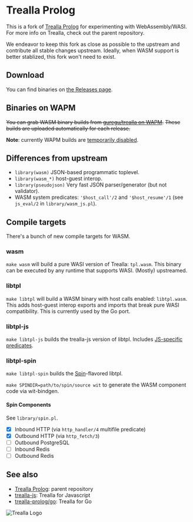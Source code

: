 # Trealla Prolog

This is a fork of [Trealla Prolog](https://github.com/trealla-prolog/trealla) for experimenting with WebAssembly/WASI.
For more info on Trealla, check out the parent repository.

We endeavor to keep this fork as close as possible to the upstream and contribute all stable changes upstream.
Ideally, when WASM support is better stablized, this fork won't need to exist.

## Download

You can find binaries on [the Releases page](https://github.com/guregu/trealla/releases).

## Binaries on WAPM
~~You can grab WASM binary builds from [guregu/trealla on WAPM](https://wapm.io/guregu/trealla).~~
~~These builds are uploaded automatically for each release.~~

**Note**: currently WAPM builds are [temporarily disabled](https://github.com/guregu/trealla/issues/11).

## Differences from upstream
- `library(wasm)` JSON-based programmatic toplevel.
- `library(wasm_*)` host-guest interop.
- `library(pseudojson)` Very fast JSON parser/generator (but not validator).
- WASM system predicates: `'$host_call'/2` and `'$host_resume'/1` (see `js_eval/2` in `library/wasm_js.pl`).

## Compile targets

There's a bunch of new compile targets for WASM.

### wasm

`make wasm` will build a pure WASI version of Trealla: `tpl.wasm`. This binary can be executed by any runtime that supports WASI. (Mostly) upstreamed.

### libtpl

`make libtpl` will build a WASM binary with host calls enabled: `libtpl.wasm`. This adds host-guest interop exports and imports that break pure WASI compatibility. This is currently used by the Go port.

### libtpl-js

`make libtpl-js` builds the trealla-js version of libtpl. Includes [JS-specific predicates](https://github.com/guregu/trealla-js#predicate-reference).

### libtpl-spin

`make libtpl-spin` builds the [Spin](https://github.com/fermyon/spin)-flavored libtpl.

`make SPINDIR=path/to/spin/source wit` to generate the WASM component code via wit-bindgen.

#### Spin Components

See `library/spin.pl`.

- [x] Inbound HTTP (via `http_handler/4` multifile predicate)
- [x] Outbound HTTP (via `http_fetch/3`)
- [ ] Outbound PostgreSQL
- [ ] Inbound Redis
- [ ] Outbound Redis

## See also

- [Trealla Prolog](https://github.com/trealla-prolog/trealla): parent repository
- [trealla-js](https://github.com/guregu/trealla-js): Trealla for Javascript
- [trealla-prolog/go](https://github.com/trealla-prolog/go): Trealla for Go

![Trealla Logo](https://user-images.githubusercontent.com/131059/190109875-7eb65bf5-feef-41e1-b19c-7fbcab8887ae.png)
